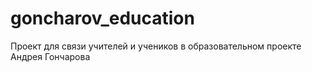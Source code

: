 # goncharov_education

Проект для связи учителей и учеников в образовательном проекте Андрея Гончарова

